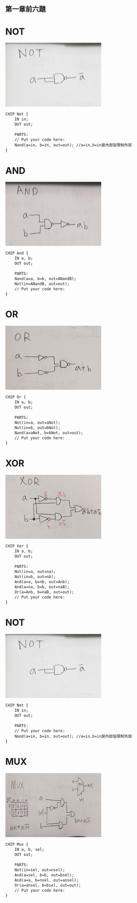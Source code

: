 ## 第一章前六題

# NOT
<img src="../零件/01/not.jpg" width="300" height="200"  align=center /> 

```
CHIP Not {
    IN in;
    OUT out;

    PARTS:
    // Put your code here:
    Nand(a=in, b=in, out=out); //a=in,b=in是內部皆限制外部
}
```


# AND
<img src="../零件/01/and.jpg" width="300" height="200"  align=center />

```
CHIP And {
    IN a, b;
    OUT out;

    PARTS:
    Nand(a=a, b=b, out=ANandB);
    Not(in=ANandB, out=out);
    // Put your code here:
}

```

# OR
<img src="../零件/01/or.jpg" width="300" height="200"  align=center /> 

```
CHIP Or {
    IN a, b;
    OUT out;

    PARTS:
    Not(in=a, out=aNot);
    Not(in=b, out=bNot);
    Nand(a=aNot, b=bNot, out=out);
    // Put your code here:
}
```

# XOR
<img src="../零件/01/xor.jpg" width="300" height="200"  align=center />

```
CHIP Xor {
    IN a, b;
    OUT out;

    PARTS:
    Not(in=a, out=na);
    Not(in=b, out=nb);
    And(a=a, b=nb, out=Anb);
    And(a=na, b=b, out=naB);
    Or(a=Anb, b=naB, out=out);
    // Put your code here:
}
```
# NOT
<img src="../零件/01/not.jpg" width="300" height="200"  align=center /> 

```
CHIP Not {
    IN in;
    OUT out;

    PARTS:
    // Put your code here:
    Nand(a=in, b=in, out=out); //a=in,b=in是內部皆限制外部
}
```
# MUX
<img src="../零件/01/mux.jpg" width="300" height="200"  align=center />

```
CHIP Mux {
    IN a, b, sel;
    OUT out;

    PARTS:
    Not(in=sel, out=nsel);
    And(a=sel, b=b, out=bsel);
    And(a=a, b=nsel, out=ansel);
    Or(a=ansel, b=bsel, out=out);
    // Put your code here:
}
```
